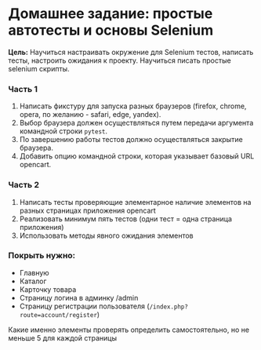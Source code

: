 # Домашнее задание: простые автотесты и основы Selenium

**Цель:**
Научиться настраивать окружение для Selenium тестов, написать тесты, настроить ожидания к проекту.
Научиться писать простые selenium скрипты.
### Часть 1
1) Написать фикстуру для запуска разных браузеров (firefox, chrome, opera, по желанию - safari, edge, yandex). 
2) Выбор браузера должен осуществляться путем передачи аргумента командной строки `pytest`. 
3) По завершению работы тестов должно осуществляться закрытие браузера.
4) Добавить опцию командной строки, которая указывает базовый URL opencart.

### Часть 2
1) Написать тесты проверяющие элементарное наличие элементов на разных страницах приложения opencart
2) Реализовать минимум пять тестов (одни тест = одна страница приложения)
3) Использовать методы явного ожидания элементов

### Покрыть нужно:
* Главную
* Каталог
* Карточку товара
* Страницу логина в админку /admin
* Страницу регистрации пользователя (`/index.php?route=account/register`)
  
Какие именно элементы проверять определить самостоятельно, но не меньше 5 для каждой страницы